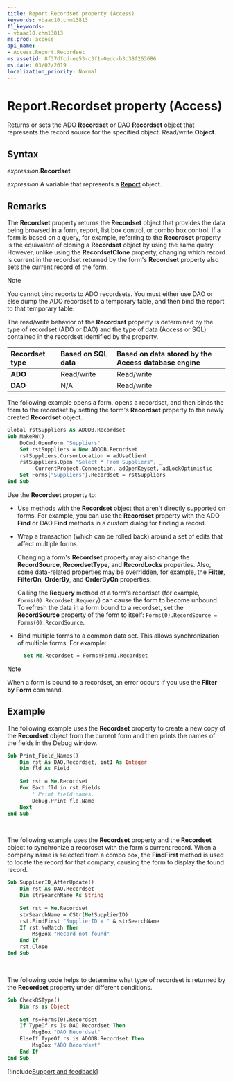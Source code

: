 ```yaml
---
title: Report.Recordset property (Access)
keywords: vbaac10.chm13813
f1_keywords:
- vbaac10.chm13813
ms.prod: access
api_name:
- Access.Report.Recordset
ms.assetid: 8f37dfcd-ee53-c3f1-0edc-b3c38f263686
ms.date: 03/02/2019
localization_priority: Normal
---
```



# Report.Recordset property (Access)

Returns or sets the ADO **Recordset** or DAO **Recordset** object that represents the record source for the specified object. Read/write **Object**.


## Syntax

_expression_.**Recordset**

_expression_ A variable that represents a **[Report](Access.Report.md)** object.


## Remarks

The **Recordset** property returns the **Recordset** object that provides the data being browsed in a form, report, list box control, or combo box control. If a form is based on a query, for example, referring to the **Recordset** property is the equivalent of cloning a **Recordset** object by using the same query. However, unlike using the **RecordsetClone** property, changing which record is current in the recordset returned by the form's **Recordset** property also sets the current record of the form.

> [!NOTE] 
> You cannot bind reports to ADO recordsets. You must either use DAO or else dump the ADO recordset to a temporary table, and then bind the report to that temporary table.

The read/write behavior of the **Recordset** property is determined by the type of recordset (ADO or DAO) and the type of data (Access or SQL) contained in the recordset identified by the property.

|Recordset type|Based on SQL data|Based on data stored by the Access database engine|
|:-----|:-----|:-----|
|**ADO**|Read/write|Read/write|
|**DAO**|N/A|Read/write|

The following example opens a form, opens a recordset, and then binds the form to the recordset by setting the form's **Recordset** property to the newly created **Recordset** object.

```vb
Global rstSuppliers As ADODB.Recordset 
Sub MakeRW()      
    DoCmd.OpenForm "Suppliers" 
    Set rstSuppliers = New ADODB.Recordset 
    rstSuppliers.CursorLocation = adUseClient 
    rstSuppliers.Open "Select * From Suppliers", _ 
         CurrentProject.Connection, adOpenKeyset, adLockOptimistic      
    Set Forms("Suppliers").Recordset = rstSuppliers 
End Sub
```

Use the **Recordset** property to:

- Use methods with the **Recordset** object that aren't directly supported on forms. For example, you can use the **Recordset** property with the ADO **Find** or DAO **Find** methods in a custom dialog for finding a record.
    
- Wrap a transaction (which can be rolled back) around a set of edits that affect multiple forms.
    
  Changing a form's **Recordset** property may also change the **RecordSource**, **RecordsetType**, and **RecordLocks** properties. Also, some data-related properties may be overridden, for example, the **Filter**, **FilterOn**, **OrderBy**, and **OrderByOn** properties.

  Calling the **Requery** method of a form's recordset (for example, `Forms(0).Recordset.Requery`) can cause the form to become unbound. To refresh the data in a form bound to a recordset, set the **RecordSource** property of the form to itself: `Forms(0).RecordSource = Forms(0).RecordSource`.

- Bind multiple forms to a common data set. This allows synchronization of multiple forms. For example:
    
  ```vb
    Set Me.Recordset = Forms!Form1.Recordset
  ```

> [!NOTE] 
> When a form is bound to a recordset, an error occurs if you use the **Filter by Form** command.


## Example

The following example uses the **Recordset** property to create a new copy of the **Recordset** object from the current form and then prints the names of the fields in the Debug window.

```vb
Sub Print_Field_Names() 
    Dim rst As DAO.Recordset, intI As Integer 
    Dim fld As Field 
 
    Set rst = Me.Recordset 
    For Each fld in rst.Fields 
        ' Print field names. 
        Debug.Print fld.Name 
    Next 
End Sub
```

<br/>

The following example uses the **Recordset** property and the **Recordset** object to synchronize a recordset with the form's current record. When a company name is selected from a combo box, the **FindFirst** method is used to locate the record for that company, causing the form to display the found record.

```vb
Sub SupplierID_AfterUpdate() 
    Dim rst As DAO.Recordset 
    Dim strSearchName As String 
 
    Set rst = Me.Recordset 
    strSearchName = CStr(Me!SupplierID) 
    rst.FindFirst "SupplierID = " & strSearchName 
    If rst.NoMatch Then 
        MsgBox "Record not found" 
    End If 
    rst.Close 
End Sub
```

<br/>

The following code helps to determine what type of recordset is returned by the **Recordset** property under different conditions.

```vb
Sub CheckRSType() 
    Dim rs as Object 
 
    Set rs=Forms(0).Recordset 
    If TypeOf rs Is DAO.Recordset Then 
        MsgBox "DAO Recordset" 
    ElseIf TypeOf rs is ADODB.Recordset Then 
        MsgBox "ADO Recordset" 
    End If 
End Sub
```



[!include[Support and feedback](~/includes/feedback-boilerplate.md)]